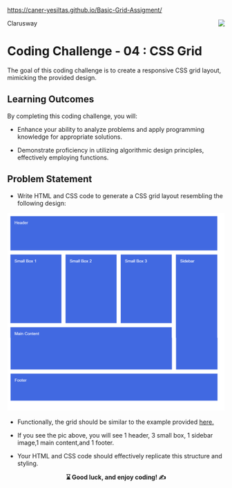 https://caner-yesiltas.github.io/Basic-Grid-Assigment/

<p>Clarusway<img align="right"
  src="https://secure.meetupstatic.com/photos/event/3/1/b/9/600_488352729.jpeg"  width="15px"></p>

# Coding Challenge - 04 : CSS Grid

The goal of this coding challenge is to create a responsive CSS grid layout, mimicking the provided design.

## Learning Outcomes

By completing this coding challenge, you will:

- Enhance your ability to analyze problems and apply programming knowledge for appropriate solutions.

- Demonstrate proficiency in utilizing algorithmic design principles, effectively employing functions.

   
## Problem Statement

- Write HTML and CSS code to generate a CSS grid layout resembling the following design:

![CSS Grid](./css-grid.png)

* Functionally, the grid should be similar to the example provided [here.](https://codepen.io/AaronClarusway/full/wvGpaXP)

- If you see the pic above, you will see 1 header, 3 small box, 1 sidebar image,1 main content,and 1 footer.

- Your HTML and CSS code should effectively replicate this structure and styling.

<p align="center"><strong> ⌛ Good luck, and enjoy coding!  ✍</strong> </p>
